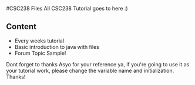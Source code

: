 

#CSC238 Files
All CSC238 Tutorial goes to here :)
## Content
- Every weeks tutorial 
- Basic introduction to java with files
- Forum Topic Sample! 


Dont forget to thanks Asyo for your reference ya, if you're going to use it as your tutorial work, please change the variable name and initialization. Thanks! 

